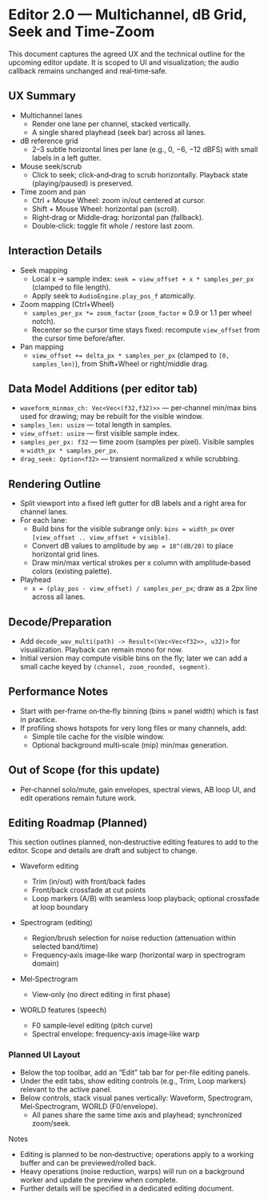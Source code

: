 # Editor 2.0 — Multichannel, dB Grid, Seek and Time‑Zoom

This document captures the agreed UX and the technical outline for the upcoming editor update. It is scoped to UI and visualization; the audio callback remains unchanged and real‑time‑safe.

## UX Summary

- Multichannel lanes
  - Render one lane per channel, stacked vertically.
  - A single shared playhead (seek bar) across all lanes.
- dB reference grid
  - 2–3 subtle horizontal lines per lane (e.g., 0, −6, −12 dBFS) with small labels in a left gutter.
- Mouse seek/scrub
  - Click to seek; click‑and‑drag to scrub horizontally. Playback state (playing/paused) is preserved.
- Time zoom and pan
  - Ctrl + Mouse Wheel: zoom in/out centered at cursor.
  - Shift + Mouse Wheel: horizontal pan (scroll).
  - Right‑drag or Middle‑drag: horizontal pan (fallback).
  - Double‑click: toggle fit whole / restore last zoom.

## Interaction Details

- Seek mapping
  - Local x → sample index: `seek = view_offset + x * samples_per_px` (clamped to file length).
  - Apply seek to `AudioEngine.play_pos_f` atomically.
- Zoom mapping (Ctrl+Wheel)
  - `samples_per_px *= zoom_factor` (`zoom_factor` ≈ 0.9 or 1.1 per wheel notch).
  - Recenter so the cursor time stays fixed: recompute `view_offset` from the cursor time before/after.
- Pan mapping
  - `view_offset += delta_px * samples_per_px` (clamped to `[0, samples_len)`), from Shift+Wheel or right/middle drag.

## Data Model Additions (per editor tab)

- `waveform_minmax_ch: Vec<Vec<(f32,f32)>>` — per‑channel min/max bins used for drawing; may be rebuilt for the visible window.
- `samples_len: usize` — total length in samples.
- `view_offset: usize` — first visible sample index.
- `samples_per_px: f32` — time zoom (samples per pixel). Visible samples ≈ `width_px * samples_per_px`.
- `drag_seek: Option<f32>` — transient normalized x while scrubbing.

## Rendering Outline

- Split viewport into a fixed left gutter for dB labels and a right area for channel lanes.
- For each lane:
  - Build bins for the visible subrange only: `bins = width_px` over `[view_offset .. view_offset + visible]`.
  - Convert dB values to amplitude by `amp = 10^(dB/20)` to place horizontal grid lines.
  - Draw min/max vertical strokes per x column with amplitude‑based colors (existing palette).
- Playhead
  - `x = (play_pos - view_offset) / samples_per_px`; draw as a 2px line across all lanes.

## Decode/Preparation

- Add `decode_wav_multi(path) -> Result<(Vec<Vec<f32>>, u32)>` for visualization. Playback can remain mono for now.
- Initial version may compute visible bins on the fly; later we can add a small cache keyed by `(channel, zoom_rounded, segment)`.

## Performance Notes

- Start with per‑frame on‑the‑fly binning (bins ≈ panel width) which is fast in practice.
- If profiling shows hotspots for very long files or many channels, add:
  - Simple tile cache for the visible window.
  - Optional background multi‑scale (mip) min/max generation.

## Out of Scope (for this update)

- Per‑channel solo/mute, gain envelopes, spectral views, AB loop UI, and edit operations remain future work.

## Editing Roadmap (Planned)

This section outlines planned, non‑destructive editing features to add to the editor. Scope and details are draft and subject to change.

- Waveform editing
  - Trim (in/out) with front/back fades
  - Front/back crossfade at cut points
  - Loop markers (A/B) with seamless loop playback; optional crossfade at loop boundary

- Spectrogram (editing)
  - Region/brush selection for noise reduction (attenuation within selected band/time)
  - Frequency‑axis image‑like warp (horizontal warp in spectrogram domain)

- Mel‑Spectrogram
  - View‑only (no direct editing in first phase)

- WORLD features (speech)
  - F0 sample‑level editing (pitch curve)
  - Spectral envelope: frequency‑axis image‑like warp

### Planned UI Layout

- Below the top toolbar, add an “Edit” tab bar for per‑file editing panels.
- Under the edit tabs, show editing controls (e.g., Trim, Loop markers) relevant to the active panel.
- Below controls, stack visual panes vertically: Waveform, Spectrogram, Mel‑Spectrogram, WORLD (F0/envelope).
  - All panes share the same time axis and playhead; synchronized zoom/seek.

Notes
- Editing is planned to be non‑destructive; operations apply to a working buffer and can be previewed/rolled back.
- Heavy operations (noise reduction, warps) will run on a background worker and update the preview when complete.
- Further details will be specified in a dedicated editing document.
